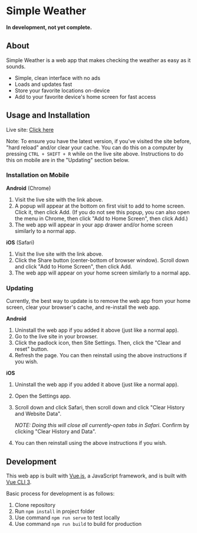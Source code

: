 # Simple Weather

**In development, not yet complete.**

## About

Simple Weather is a web app that makes checking the weather as easy as it sounds. 

- Simple, clean interface with no ads
- Loads and updates fast
- Store your favorite locations on-device
- Add to your favorite device's home screen for fast access

## Usage and Installation

Live site: [Click here](https://etekweb.github.io/simple-weather)

Note: To ensure you have the latest version, if you've visited the site before, "hard reload" and/or clear your cache. You can do this on a computer by pressing `CTRL + SHIFT + R` while on the live site above. Instructions to do this on mobile are in the "Updating" section below.

### Installation on Mobile

**Android** (Chrome)

1. Visit the live site with the link above.
2. A popup will appear at the bottom on first visit to add to home screen. Click it, then click Add.
   (If you do not see this popup, you can also open the menu in Chrome, then click "Add to Home Screen", then click Add.)
3. The web app will appear in your app drawer and/or home screen similarly to a normal app.

**iOS** (Safari)

1. Visit the live site with the link above.
2. Click the Share button (center-bottom of browser window). Scroll down and click "Add to Home Screen", then click Add.
3. The web app will appear on your home screen similarly to a normal app.

### Updating

Currently, the best way to update is to remove the web app from your home screen, clear your browser's cache, and re-install the web app.

**Android**

1. Uninstall the web app if you added it above (just like a normal app).
2. Go to the live site in your browser.
3. Click the padlock icon, then Site Settings. Then, click the "Clear and reset" button.
4. Refresh the page. You can then reinstall using the above instructions if you wish.

**iOS**

1. Uninstall the web app if you added it above (just like a normal app).
2. Open the Settings app.
3. Scroll down and click Safari, then scroll down and click "Clear History and Website Data".

   *NOTE: Doing this will close all currently-open tabs in Safari*. Confirm by clicking "Clear History and Data".
4. You can then reinstall using the above instructions if you wish.

## Development

This web app is built with [Vue.js](https://vuejs.org/), a JavaScript framework, and is built with [Vue CLI 3](https://cli.vuejs.org/).

Basic process for development is as follows:

1. Clone repository
2. Run `npm install` in project folder
3. Use command `npm run serve` to test locally
4. Use command `npm run build` to build for production

